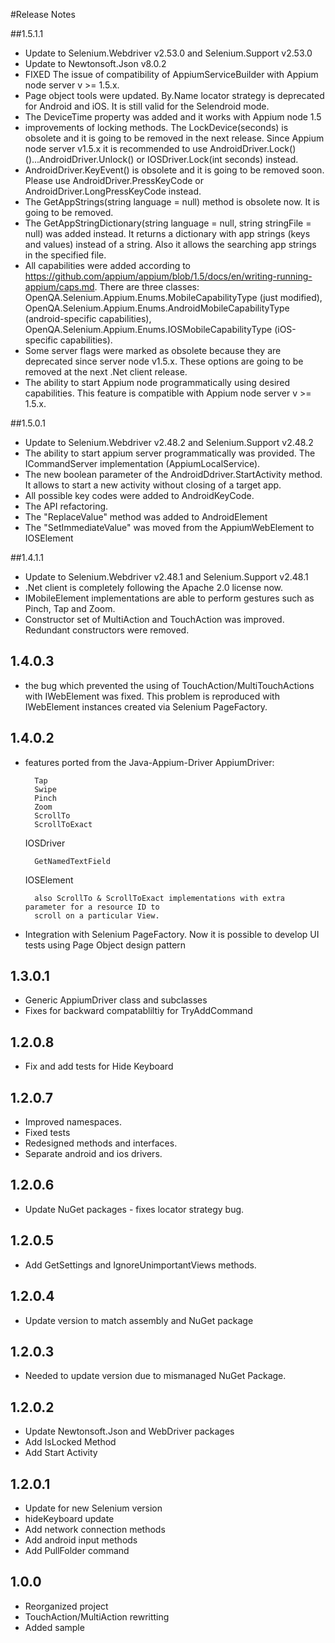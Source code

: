 #Release Notes

##1.5.1.1
- Update to Selenium.Webdriver v2.53.0 and Selenium.Support v2.53.0
- Update to Newtonsoft.Json v8.0.2
- FIXED The issue of compatibility of AppiumServiceBuilder with Appium node server v >= 1.5.x.
- Page object tools were updated. By.Name locator strategy is deprecated for Android and iOS. It is still valid for the Selendroid mode. 
- The DeviceTime property was added and it works with Appium node 1.5
- improvements of locking methods. The LockDevice(seconds) is obsolete and it is going to be removed in the next release. Since Appium node server v1.5.x it is recommended to use 
AndroidDriver.Lock()()...AndroidDriver.Unlock() or IOSDriver.Lock(int seconds) instead.
- AndroidDriver.KeyEvent() is obsolete and it is going to be removed soon. Please use AndroidDriver.PressKeyCode or AndroidDriver.LongPressKeyCode instead.
- The GetAppStrings(string language = null) method is obsolete now. It is going to be removed. 
- The  GetAppStringDictionary(string language = null, string stringFile = null) was added instead. It returns a dictionary with app strings (keys and values) instead of a string.
Also it allows the searching app strings in the specified file.
- All capabilities were added according to https://github.com/appium/appium/blob/1.5/docs/en/writing-running-appium/caps.md. There are three classes: 
	OpenQA.Selenium.Appium.Enums.MobileCapabilityType (just modified), 
	OpenQA.Selenium.Appium.Enums.AndroidMobileCapabilityType (android-specific capabilities), 
	OpenQA.Selenium.Appium.Enums.IOSMobileCapabilityType (iOS-specific capabilities).
- Some server flags were marked as obsolete because they are deprecated since server node v1.5.x. These options are going to be removed at the next .Net client release.
- The ability to start Appium node programmatically using desired capabilities. This feature is compatible with Appium node server v >= 1.5.x.

##1.5.0.1
- Update to Selenium.Webdriver v2.48.2 and Selenium.Support v2.48.2
- The ability to start appium server programmatically was provided. The ICommandServer implementation (AppiumLocalService).
- The new boolean parameter of the AndroidDdriver.StartActivity method. It allows to start a new activity without closing of a target app.
- All possible key codes were added to AndroidKeyCode.
- The API refactoring.
- The "ReplaceValue" method was added to AndroidElement
- The "SetImmediateValue" was moved from the AppiumWebElement to IOSElement

##1.4.1.1
- Update to Selenium.Webdriver v2.48.1 and Selenium.Support v2.48.1
- .Net client is completely following the Apache 2.0 license now.
- IMobileElement implementations are able to perform gestures such as Pinch, Tap and Zoom.	
- Constructor set of MultiAction and TouchAction was improved. Redundant constructors were removed.

## 1.4.0.3
- the bug which prevented the using of TouchAction/MultiTouchActions with IWebElement was fixed. This problem is reproduced with 
IWebElement instances created via Selenium PageFactory.

## 1.4.0.2

- features ported from the Java-Appium-Driver
	AppiumDriver:

		Tap
		Swipe
		Pinch
		Zoom
		ScrollTo
		ScrollToExact
	
	IOSDriver

		GetNamedTextField
		
	IOSElement

		also ScrollTo & ScrollToExact implementations with extra parameter for a resource ID to 
		scroll on a particular View.
		
- Integration with Selenium PageFactory. Now it is possible to develop UI tests using Page Object design pattern


## 1.3.0.1
- Generic AppiumDriver class and subclasses
- Fixes for backward compatabliltiy for TryAddCommand

## 1.2.0.8
- Fix and add tests for Hide Keyboard

## 1.2.0.7
- Improved namespaces.
- Fixed tests
- Redesigned methods and interfaces.
- Separate android and ios drivers.

## 1.2.0.6
- Update NuGet packages  - fixes locator strategy bug.

## 1.2.0.5
- Add GetSettings and IgnoreUnimportantViews methods.

## 1.2.0.4
- Update version to match assembly and NuGet package
 
## 1.2.0.3
- Needed to update version due to mismanaged NuGet Package.

## 1.2.0.2
- Update Newtonsoft.Json and WebDriver packages
- Add IsLocked Method
- Add Start Activity 

## 1.2.0.1

- Update for new Selenium version
- hideKeyboard update
- Add network connection methods
- Add android input methods
- Add PullFolder command

## 1.0.0

- Reorganized project
- TouchAction/MultiAction rewritting
- Added sample
 
